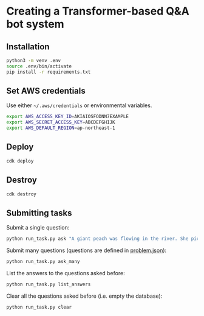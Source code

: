 # Creating a Transformer-based Q&A bot system

## Installation

```bash
python3 -m venv .env
source .env/bin/activate
pip install -r requirements.txt
```

## Set AWS credentials

Use either `~/.aws/credentials` or environmental variables.

```bash
export AWS_ACCESS_KEY_ID=AKIAIOSFODNN7EXAMPLE
export AWS_SECRET_ACCESS_KEY=ABCDEFGHIJK
export AWS_DEFAULT_REGION=ap-northeast-1
```

## Deploy

```bash
cdk deploy
```

## Destroy

```bash
cdk destroy
```

## Submitting tasks

Submit a single question:

```bash
python run_task.py ask "A giant peach was flowing in the river. She picked it up and brought it home. Later, a healthy baby was born from the peach. She named the baby Momotaro." "What is the name of the baby?"
```

Submit many questions (questions are defined in [problem.json](problem.json)):

```bash
python run_task.py ask_many
```

List the answers to the questions asked before:

```bash
python run_task.py list_answers
```

Clear all the questions asked before (i.e. empty the database):

```bash
python run_task.py clear
```

